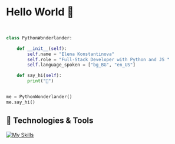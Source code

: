 # Hello World 👋

```python


class PythonWonderlander:

    def __init__(self):
        self.name = "Elena Konstantinova"
        self.role = "Full-Stack Developer with Python and JS "
        self.language_spoken = ["bg_BG", "en_US"]

    def say_hi(self):
        print("🤟")


me = PythonWonderlander()
me.say_hi()
```


## 🔧 Technologies & Tools

[![My Skills](https://skillicons.dev/icons?i=py,django,html,css,docker,github,git,gitlab,java,mongodb,postgres,regex)](https://skillicons.dev)
